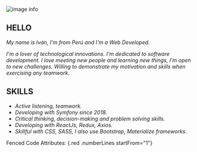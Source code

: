 ![image info]()
## HELLO 

*My name is Iván, I'm from Perú and I'm a Web Developed.*

*I'm a lover of technological innovations. I'm dedicated to software development.*
*I love meeting new people and learning new things, I'm open to new challenges. Willing to demonstrate my motivation and skills when exercising any teamwork.*

## SKILLS 

- *Active listening, teamwork.*
- *Developing with Symfony since 2018.*
- *Critical thinking, decision-making and problem solving skills.*
- *Developing with ReactJs, Redux, Axios.*
- *Skillful with CSS, SASS, I also use Bootstrap, Materialize frameworks.*

Fenced Code Attributes:
{.red .numberLines startFrom="1"}


